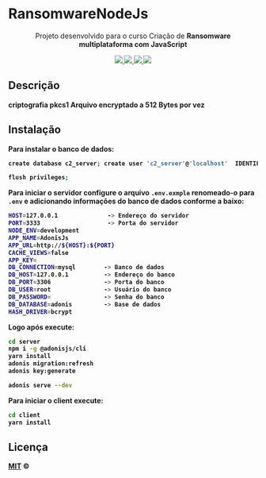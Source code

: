# RansomwareNodeJs

<p align="center">Projeto desenvolvido para o curso Criação de <strong>Ransomware<strong> multiplataforma com JavaScript</p>
<p align="center">
  <a aria-label="Versão do Node" href="https://nodejs.org/pt-br/">
    <img src="https://img.shields.io/badge/Node.js@lts-12.14.1-informational?logo=Node.JS"></img>
  </a>
  <a aria-label="Gerenciador de pacotes" href="https://yarnpkg.com/">
    <img src="https://img.shields.io/badge/yarn-1.19.0-informational?logo=yarn"></img>
    <a aria-label="Versão do MySql" href="https://www.mysql.com/">
    <img src="https://img.shields.io/badge/MySql-5.7.26-informational?logo=mysql"></img>
  <a aria-label="Concluindo em " href="#">
    <img src="https://img.shields.io/badge/Dias-7-blueviolet"></img>
  </a>
</p>

## Descrição


criptografia pkcs1
Arquivo encryptado a 512 Bytes  por vez 

## Instalação
Para instalar o banco de dados:
```bash
create database c2_server; create user 'c2_server'@'localhost'  IDENTIFIED WITH mysql_native_password BY 'secret'; grant all privileges on c2_server.* to 'c2_server'@'localhost';

flush privileges;
```
Para iniciar o servidor configure o arquivo `.env.exmple` renomeado-o para `.env` e adicionando informações do banco de dados conforme a baixo:
```bash
HOST=127.0.0.1              -> Endereço do servidor
PORT=3333                   -> Porta do servidor
NODE_ENV=development        
APP_NAME=AdonisJs
APP_URL=http://${HOST}:${PORT}
CACHE_VIEWS=false
APP_KEY=
DB_CONNECTION=mysql        -> Banco de dados
DB_HOST=127.0.0.1          -> Endereço do banco
DB_PORT=3306               -> Porta do banco
DB_USER=root               -> Usuário do banco
DB_PASSWORD=               -> Senha do banco
DB_DATABASE=adonis         -> Base de dados
HASH_DRIVER=bcrypt
```
Logo após execute:
```bash
cd server
npm i -g @adonisjs/cli
yarn install
adonis migration:refresh
adonis key:generate

adonis serve --dev
```
Para iniciar o client execute:
```bash
cd client
yarn install
```

## Licença

[MIT](./LICENSE) &copy; 
